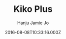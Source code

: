 ---
layout: JamstackTheme
title: Kiko Plus
github: https://github.com/AWEEKJ/Kiko-plus
demo: https://aweekj.github.io/Kiko-plus
author: Hanju Jamie Jo
ssg: Jekyll
date: 2016-08-08T10:33:16.000Z
description: '[DEPRECATED!!!] Please redirect to the new and easier version, kiko-now==>'
stale: true
---